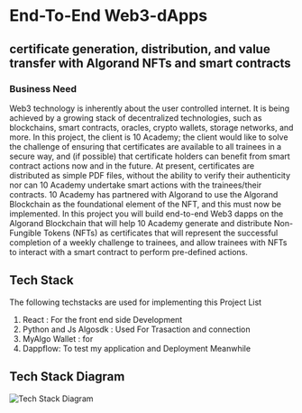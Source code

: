 # End-To-End Web3-dApps
## certificate generation, distribution, and value transfer with Algorand NFTs and smart contracts
### Business Need
Web3 technology is inherently about the user controlled internet. It is being achieved by
a growing stack of decentralized technologies, such as blockchains, smart contracts,
oracles, crypto wallets, storage networks, and more.
In this project, the client is 10 Academy; the client would like to solve the challenge of
ensuring that certificates are available to all trainees in a secure way, and (if possible) that
certificate holders can benefit from smart contract actions now and in the future. At
present, certificates are distributed as simple PDF files, without the ability to verify their
authenticity nor can 10 Academy undertake smart actions with the trainees/their
contracts.
10 Academy has partnered with Algorand to use the Algorand Blockchain as the
foundational element of the NFT, and this must now be implemented. In this project you
will build end-to-end Web3 dapps on the Algorand Blockchain that will help 10 Academy
generate and distribute Non-Fungible Tokens (NFTs) as certificates that will represent the
successful completion of a weekly challenge to trainees, and allow trainees with NFTs to
interact with a smart contract to perform pre-defined actions.
## Tech Stack
The following techstacks are used for implementing this Project
List 
1. React : For the front end side Development
2. Python and Js Algosdk : Used For Trasaction and connection
3. MyAlgo Wallet : for 
4. Dappflow: To test my application and Deployment Meanwhile

## Tech Stack Diagram
![Tech Stack Diagram]("B:\web3-dApps\image.png")


   
  	




























































